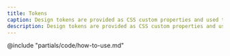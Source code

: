 ```yaml
---
title: Tokens
caption: Design tokens are provided as CSS custom properties and used to share and standardize foundation styles.
description: Design tokens are provided as CSS custom properties and used to share and standardize foundation styles.
---
```


<section data-tab="Library">
  <Doc::TokensList
    @groupedTokens={{this.filteredGroupedTokens}}
    @searchQuery={{this.searchQuery}}
    @searchTokens={{this.searchTokens}}
  />
</section>

<section data-tab="Code">
  @include "partials/code/how-to-use.md"
</section>
